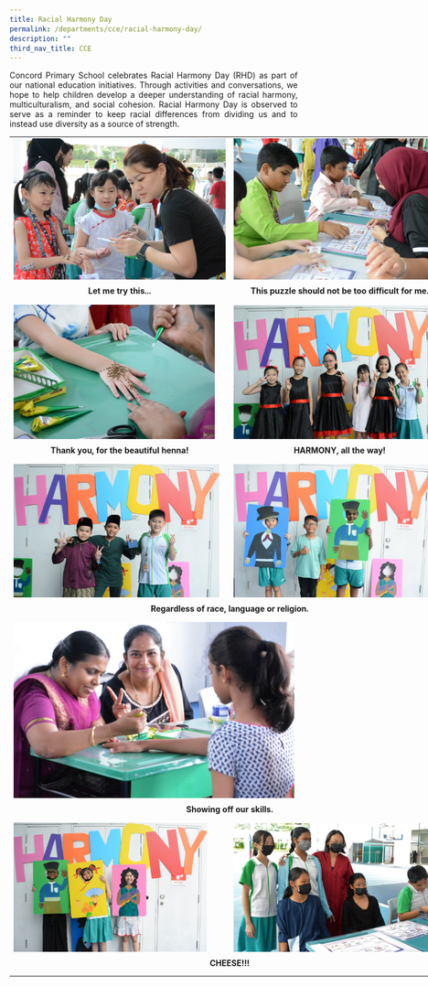 ```yaml
---
title: Racial Harmony Day
permalink: /departments/cce/racial-harmony-day/
description: ""
third_nav_title: CCE
---
```

<p style="text-align:justify">Concord Primary School celebrates Racial Harmony Day (RHD) as part of our national education initiatives. Through activities and conversations, we hope to help children develop a deeper understanding of racial harmony, multiculturalism, and social cohesion. Racial Harmony Day is observed to serve as a reminder to keep racial differences from dividing us and to instead use diversity as a source of strength.</p>

<table style="width: 770px">
<colgroup>
<col style="width: 385px">
<col style="width: 385px">
</colgroup>
<tbody>
<tr>
 <td style="border-color:transparent"><img src="/images/racialharmony01.jpg"></td>
<td style="border-color:transparent"><img src="/images/racialharmony02.jpg" style="width:100%"></td>
</tr>
<tr>
<th style="text-align: center; border-color:transparent">Let me try this...</th>
<th style="text-align: center; border-color:transparent">This puzzle should not be too difficult for me.</th>
</tr>
<tr><td style="border-color:transparent"></td></tr>
<tr><td style="border-color:transparent"></td></tr>
<tr>
<td style="border-color:transparent"><img src="/images/racialharmony03.jpg" style="width:95%"></td>
<td style="border-color:transparent"><img src="/images/racialharmony04.jpg" style="width:95%"></td>
</tr>
<tr>
<th style="text-align: center; border-color:transparent">Thank you, for the beautiful henna!</th>
<th style="text-align: center; border-color:transparent">HARMONY, all the way!</th>
</tr>
<tr><td style="border-color:transparent"></td></tr>
<tr><td style="border-color:transparent"></td></tr>
<tr>
<td style="border-color:transparent"><img src="/images/racialharmony05.jpg" style="width:97%"></td>
<td style="border-color:transparent"><img src="/images/racialharmony06.jpg" style="width:95%"></td>
</tr>
<tr>
<th style="text-align: center; border-color:transparent" colspan="2">Regardless of race, language or religion.</th>
</tr>
<tr><td style="border-color:transparent"></td></tr>
<tr><td style="border-color:transparent"></td></tr>
<tr>
<td style="border-color:transparent" colspan="2"><img src="/images/racialharmony07.jpg" style="width:65%"></td>
</tr><tr>
<th style="text-align: center; border-color:transparent" colspan="2">Showing off our skills.</th>
</tr>
<tr><td style="border-color:transparent"></td></tr>
<tr><td style="border-color:transparent"></td></tr>
<tr>
<td style="border-color:transparent"><img src="/images/racialharmony08.jpg" style="width:91%"></td>
<td style="border-color:transparent"><img src="/images/racialharmony09.jpg"></td>
</tr>
<tr>
<th style="text-align: center; border-color:transparent" colspan="2">CHEESE!!!</th>
</tr>
<tr><td style="border-color:transparent"></td></tr>
<tr><td style="border-color:transparent"></td></tr>
</tbody>
</table>